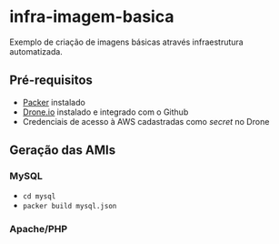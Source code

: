 # infra-imagem-basica
Exemplo de criação de imagens básicas através infraestrutura automatizada.

## Pré-requisitos
- [Packer](https://packer.io/) instalado
- [Drone.io](https://drone.io/) instalado e integrado com o Github
- Credenciais de acesso à AWS cadastradas como _secret_ no Drone


## Geração das AMIs

### MySQL
- `cd mysql`
- `packer build mysql.json`

### Apache/PHP
